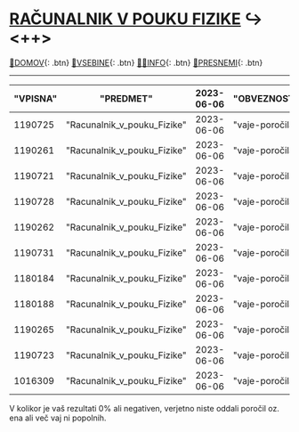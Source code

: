 # [RAČUNALNIK V POUKU FIZIKE](../index) ↪ <++>
[🏡DOMOV](../index){: .btn}
[📝VSEBINE](../Vsebine/index.md){: .btn}
[👨‍🎓INFO](../info.html){: .btn}
[💾PRESNEMI](../Presnemi/index){: .btn}

---
 
| "VPISNA" | "PREDMET"                   | 2023-06-06 | "OBVEZNOST"     | "TOČKE" | "OCENA [%]" |
| ----     | ----                        | ----       | ----            | ----    | ----        |
| 1190725  | "Racunalnik_v_pouku_Fizike" | 2023-06-06 | "vaje-poročila" |         | 100%        |
| 1190261  | "Racunalnik_v_pouku_Fizike" | 2023-06-06 | "vaje-poročila" |         | 100%        |
| 1190721  | "Racunalnik_v_pouku_Fizike" | 2023-06-06 | "vaje-poročila" |         | 100%        |
| 1190728  | "Racunalnik_v_pouku_Fizike" | 2023-06-06 | "vaje-poročila" |         | 100%        |
| 1190262  | "Racunalnik_v_pouku_Fizike" | 2023-06-06 | "vaje-poročila" |         | 100%        |
| 1190731  | "Racunalnik_v_pouku_Fizike" | 2023-06-06 | "vaje-poročila" |         | 100%        |
| 1180184  | "Racunalnik_v_pouku_Fizike" | 2023-06-06 | "vaje-poročila" |         | 100%        |
| 1180188  | "Racunalnik_v_pouku_Fizike" | 2023-06-06 | "vaje-poročila" |         | 100%        |
| 1190265  | "Racunalnik_v_pouku_Fizike" | 2023-06-06 | "vaje-poročila" |         | 100%        |
| 1190723  | "Racunalnik_v_pouku_Fizike" | 2023-06-06 | "vaje-poročila" |         | 100%        |
| 1016309  | "Racunalnik_v_pouku_Fizike" | 2023-06-06 | "vaje-poročila" |         | 100%        |

V kolikor je vaš rezultati 0% ali negativen, verjetno niste oddali poročil oz. ena ali več vaj ni popolnih.
